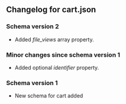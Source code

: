 ## Changelog for cart.json

### Schema version 2

* Added *file_views* array property.

### Minor changes since schema version 1

* Added optional *identifier* property.

### Schema version 1

* New schema for cart added
